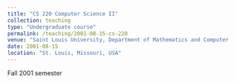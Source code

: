 ```yaml
---
title: "CS 220 Computer Science II"
collection: teaching
type: "Undergraduate course"
permalink: /teaching/2001-08-15-cs-220
venue: "Saint Louis University, Department of Mathematics and Computer Science"
date: 2001-08-15
location: "St. Louis, Missouri, USA"
---
```


Fall 2001 semester
